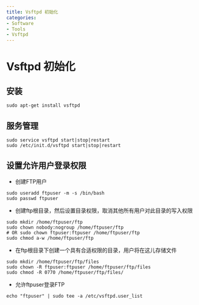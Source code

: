 ```yaml
---
title: Vsftpd 初始化
categories:
- Software
- Tools
- Vsftpd
---
```

# Vsftpd 初始化

## 安装

```shell
sudo apt-get install vsftpd
```

## 服务管理

```shell
sudo service vsftpd start|stop|restart
sudo /etc/init.d/vsftpd start|stop|restart
```

## 设置允许用户登录权限

- 创建FTP用户

```shell
sudo useradd ftpuser -m -s /bin/bash
sudo passwd ftpuser
```

- 创建ftp根目录，然后设置目录权限，取消其他所有用户对此目录的写入权限

```shell
sudo mkdir /home/ftpuser/ftp
sudo chown nobody:nogroup /home/ftpuser/ftp
# OR sudo chown ftpuser:ftpuser /home/ftpuser/ftp
sudo chmod a-w /home/ftpuser/ftp
```

- 在ftp根目录下创建一个具有合适权限的目录，用户将在这儿存储文件

```shell
sudo mkdir /home/ftpuser/ftp/files
sudo chown -R ftpuser:ftpuser /home/ftpuser/ftp/files
sudo chmod -R 0770 /home/ftpuser/ftp/files/
```

- 允许ftpuser登录FTP

```shell
echo "ftpuser" | sudo tee -a /etc/vsftpd.user_list
```

